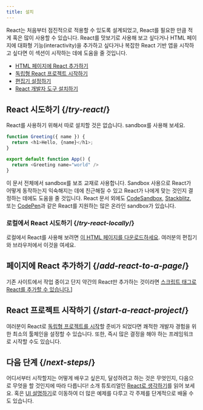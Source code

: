 ```yaml
---
title: 설치
---
```


<Intro>

React는 처음부터 점진적으로 적용할 수 있도록 설계되었고, React를 필요한 만큼 적게 혹은 많이 사용할 수 있습니다. React를 맛보기로 사용해 보고 싶다거나 HTML 페이지에 대화형 기능(interactivity)을 추가하고 싶다거나 복잡한 React 기반 앱을 시작하고 싶다면 이 섹션이 시작하는 데에 도움을 줄 것입니다.

</Intro>

<YouWillLearn>

* [HTML 페이지에 React 추가하기](/learn/add-react-to-a-website)
* [독립형 React 프로젝트 시작하기](/learn/start-a-new-react-project)
* [편집기 설정하기](/learn/editor-setup)
* [React 개발자 도구 설치하기](/learn/react-developer-tools)

</YouWillLearn>

## React 시도하기 {/*try-react*/}

React를 사용하기 위해서 따로 설치할 것은 없습니다. sandbox를 사용해 보세요.

<Sandpack>

```js
function Greeting({ name }) {
  return <h1>Hello, {name}</h1>;
}

export default function App() {
  return <Greeting name="world" />
}
```

</Sandpack>

이 문서 전체에서 sandbox를 보조 교재로 사용합니다. Sandbox 사용으로 React가 어떻게 동작하는지 익숙해지는 데에 친근해질 수 있고 React가 나에게 맞는 것인지 결정하는 데에도 도움을 줄 것입니다. React 문서 외에도 [CodeSandbox](https://codesandbox.io/s/new), [Stackblitz](https://stackblitz.com/fork/react), 또는 [CodePen](
https://codepen.io/pen/?template=wvdqJJm)과 같은 React를 지원하는 많은 온라인 sandbox가 있습니다.

### 로컬에서 React 시도하기 {/*try-react-locally*/}

로컬에서 React를 사용해 보려면 [이 HTML 페이지를 다운로드하세요](https://raw.githubusercontent.com/reactjs/reactjs.org/main/static/html/single-file-example.html). 여러분의 편집기와 브라우저에서 이것을 여세요.

## 페이지에 React 추가하기 {/*add-react-to-a-page*/}

기존 사이트에서 작업 중이고 단지 약간의 React만 추가하는 것이라면 [스크립트 태그로 React를 추가할 수 있습니다.](/learn/add-react-to-a-website)]

## React 프로젝트 시작하기 {/*start-a-react-project*/}

여러분이 React로 [독립형 프로젝트를 시작](/learn/start-a-new-react-project)할 준비가 되었다면 쾌적한 개발자 경험을 위한 최소의 툴체인을 설정할 수 있습니다. 또한, 즉시 많은 결정을 해야 하는 프레임워크로 시작할 수도 있습니다.

## 다음 단계 {/*next-steps*/}

어디서부터 시작할지는 어떻게 배우고 싶은지, 달성하려고 하는 것은 무엇인지, 다음으로 무엇을 할 것인지에 따라 다릅니다! 소개 튜토리얼인 [React로 생각하기](/learn/thinking-in-react)를 읽어 보세요. 혹은 [UI 설명하기](/learn/describing-the-ui)로 이동하여 더 많은 예제를 다루고 각 주제를 단계적으로 배울 수도 있습니다.
